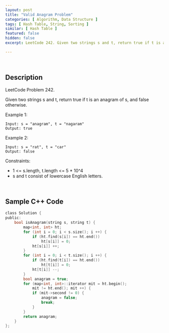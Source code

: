 ```yaml
---
layout: post
title: "Valid Anagram Problem"
categories: [ Algorithm, Data Structure ]
tags: [ Hash Table, String, Sorting ]
similar: [ Hash Table ]
featured: false
hidden: false
excerpt: LeetCode 242. Given two strings s and t, return true if t is an anagram of s, and false otherwise.

---
```


<br />

## Description

LeetCode Problem 242.

Given two strings s and t, return true if t is an anagram of s, and false otherwise.

Example 1:
```
Input: s = "anagram", t = "nagaram"
Output: true
```

Example 2:
```
Input: s = "rat", t = "car"
Output: false
```

Constraints:
* 1 <= s.length, t.length <= 5 * 10^4
* s and t consist of lowercase English letters.

<br />

## Sample C++ Code


```c
class Solution {
public:
    bool isAnagram(string s, string t) {
        map<int, int> ht;
        for (int i = 0; i < s.size(); i ++) {
            if (ht.find(s[i]) == ht.end()) 
                ht[s[i]] = 0;
            ht[s[i]] ++;
        }
        for (int i = 0; i < t.size(); i ++) {
            if (ht.find(t[i]) == ht.end())
                ht[t[i]] = 0;
            ht[t[i]] --;
        }
        bool anagram = true;
        for (map<int, int>::iterator mit = ht.begin(); 
            mit != ht.end(); mit ++) {
            if (mit->second != 0) {
                anagram = false;
                break;
            }
        }
        return anagram;
    }
};
```


